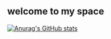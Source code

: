 ## welcome to my space
[![Anurag's GitHub stats](https://github-readme-stats.vercel.app/api?&theme=prussianusername=seonoolee)](https://github.com/seonoolee/github-readme-stats)
